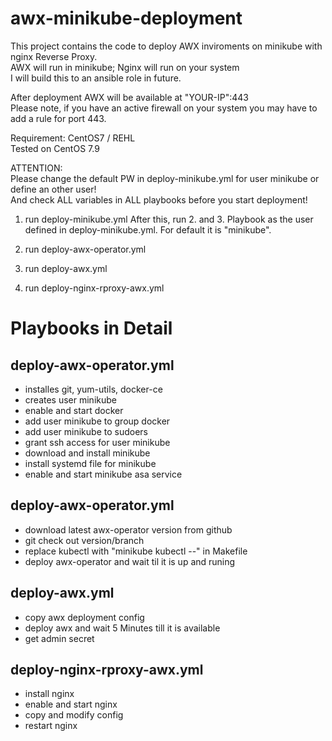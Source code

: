 # awx-minikube-deployment  

This project contains the code to deploy AWX inviroments on minikube with nginx Reverse Proxy.  
AWX will run in minikube; Nginx will run on your system  
I will build this to an ansible role in future.  

After deployment AWX will be available at "YOUR-IP":443  
Please note, if you have an active firewall on your system you may have to add a rule for port 443. 

Requirement: CentOS7 / REHL  
Tested on CentOS 7.9

ATTENTION:  
Please change the default PW in deploy-minikube.yml for user minikube or define an other user!  
And check ALL variables in ALL playbooks before you start deployment!

1. run deploy-minikube.yml
After this, run 2. and 3. Playbook as the user defined in deploy-minikube.yml. For default it is "minikube".

2. run deploy-awx-operator.yml
3. run deploy-awx.yml
4. run deploy-nginx-rproxy-awx.yml

# Playbooks in Detail
## deploy-awx-operator.yml
- installes git, yum-utils, docker-ce
- creates user minikube
- enable and start docker
- add user minikube to group docker
- add user minikube to sudoers
- grant ssh access for user minikube
- download and install minikube
- install systemd file for minikube
- enable and start minikube asa  service

## deploy-awx-operator.yml
- download latest awx-operator version from github
- git check out version/branch
- replace kubectl with "minikube kubectl --" in Makefile 
- deploy awx-operator and wait til it is up and runing 

## deploy-awx.yml
- copy awx deployment config
- deploy awx and wait 5 Minutes till it is available
- get admin secret

## deploy-nginx-rproxy-awx.yml
- install nginx
- enable and start nginx
- copy and modify config
- restart nginx

